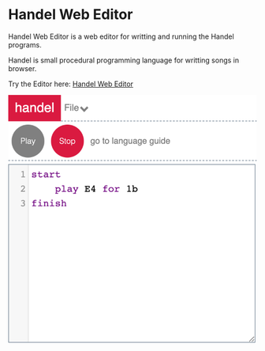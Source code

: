 # Handel Web Editor

Handel Web Editor is a web editor for writting and running the Handel programs.

Handel is small procedural programming language for writting songs in browser.

Try the Editor here: [Handel Web Editor](https://ddj231.github.io/Handel-Web-Editor/)

![Handel Screenshot](./assets/Handel-Thumbnail.png)

